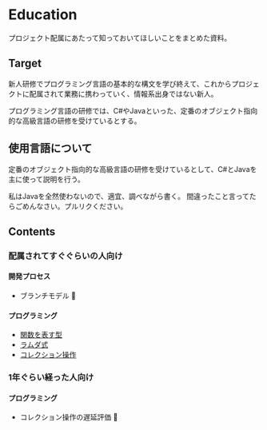 # Education

プロジェクト配属にあたって知っておいてほしいことをまとめた資料。

## Target

新人研修でプログラミング言語の基本的な構文を学び終えて、これからプロジェクトに配属されて業務に携わっていく、情報系出身ではない新人。

プログラミング言語の研修では、C#やJavaといった、定番のオブジェクト指向的な高級言語の研修を受けているとする。

## 使用言語について

定番のオブジェクト指向的な高級言語の研修を受けているとして、C#とJavaを主に使って説明を行う。

私はJavaを全然使わないので、適宜、調べながら書く。
間違ったこと言ってたらごめんなさい。プルリクください。

## Contents

### 配属されてすぐぐらいの人向け

#### 開発プロセス

* ブランチモデル 🚧

#### プログラミング

* [関数を表す型](./Programing/VariableForFunction.md)
* [ラムダ式](./Programing/Lambda.md)
* [コレクション操作](./Programing/CollectionControl.md)

### 1年ぐらい経った人向け

#### プログラミング

* コレクション操作の遅延評価 🚧
